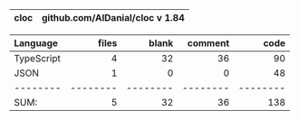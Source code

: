 cloc|github.com/AlDanial/cloc v 1.84
--- | ---

Language|files|blank|comment|code
:-------|-------:|-------:|-------:|-------:
TypeScript|4|32|36|90
JSON|1|0|0|48
--------|--------|--------|--------|--------
SUM:|5|32|36|138
